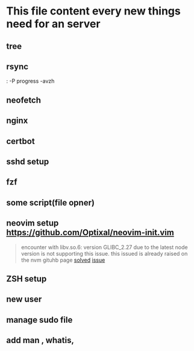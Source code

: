 # This file content every new things need for an server
## tree
## rsync 
: -P progress -avzh
## neofetch
## nginx
## certbot 
## sshd setup
## fzf
## some script(file opner)
## neovim setup https://github.com/Optixal/neovim-init.vim
> encounter with libv.so.6: version GLIBC_2.27  due to the latest node version is not supporting this issue. this issued is already raised on the nvm gituhb page [solved](https://stackoverflow.com/questions/72022527/glibc-2-27-not-found-while-installing-node-on-amazon-ec2-instance/74896209#74896209) [issue](https://github.com/nvm-sh/nvm/issues/2972)
## ZSH setup
## new user 
## manage sudo file
## add man , whatis, 
